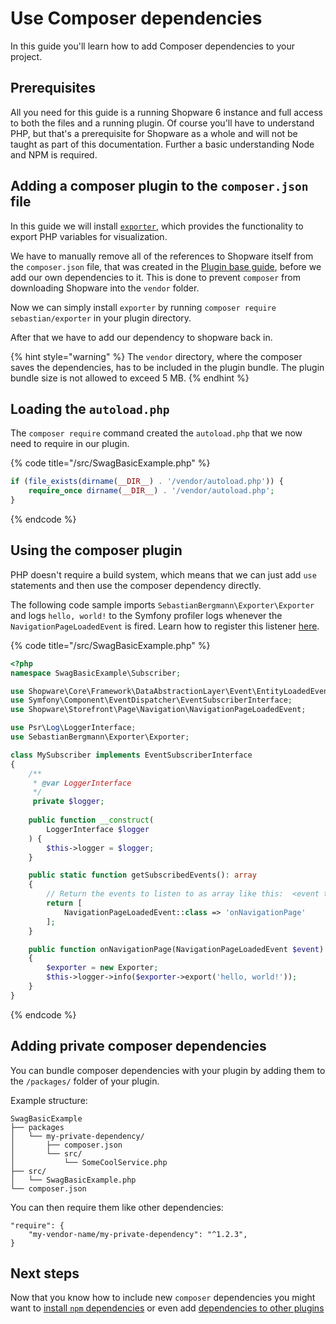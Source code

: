 # Use Composer dependencies

In this guide you'll learn how to add Composer dependencies to your project.

## Prerequisites

All you need for this guide is a running Shopware 6 instance and full access to both the files and a running plugin. Of course you'll have to understand PHP, but that's a prerequisite for Shopware as a whole and will not be taught as part of this documentation. Further a basic understanding Node and NPM is required.

## Adding a composer plugin to the `composer.json` file

In this guide we will install [`exporter`](https://github.com/sebastianbergmann/exporter), which provides the functionality to export PHP variables for visualization.

We have to manually remove all of the references to Shopware itself from the `composer.json` file, that was created in the [Plugin base guide](../plugin-base-guide.md),
before we add our own dependencies to it. This is done to prevent `composer` from downloading Shopware into the `vendor` folder.

Now we can simply install `exporter` by running `composer require sebastian/exporter` in your plugin directory.

After that we have to add our dependency to shopware back in.

{% hint style="warning" %}
The `vendor` directory, where the composer saves the dependencies, has to be included in the plugin bundle.
The plugin bundle size is not allowed to exceed 5 MB.
{% endhint %}

## Loading the `autoload.php`

The `composer require` command created the `autoload.php` that we now need to require in our plugin.

{% code title="<plugin root>/src/SwagBasicExample.php" %}
```php
if (file_exists(dirname(__DIR__) . '/vendor/autoload.php')) {
    require_once dirname(__DIR__) . '/vendor/autoload.php';
}
```
{% endcode %}

## Using the composer plugin

PHP doesn't require a build system, which means that we can just add `use` statements and then use the composer dependency directly.

The following code sample imports `SebastianBergmann\Exporter\Exporter` and logs `hello, world!` to the Symfony profiler logs whenever the `NavigationPageLoadedEvent` is fired.
Learn how to register this listener [here](./listening-to-events.md).

{% code title="<plugin root>/src/SwagBasicExample.php" %}
```php
<?php
namespace SwagBasicExample\Subscriber;

use Shopware\Core\Framework\DataAbstractionLayer\Event\EntityLoadedEvent;
use Symfony\Component\EventDispatcher\EventSubscriberInterface;
use Shopware\Storefront\Page\Navigation\NavigationPageLoadedEvent;

use Psr\Log\LoggerInterface;
use SebastianBergmann\Exporter\Exporter;

class MySubscriber implements EventSubscriberInterface
{
    /**
     * @var LoggerInterface
     */
     private $logger;
    
    public function __construct(
        LoggerInterface $logger
    ) {
        $this->logger = $logger;
    }

    public static function getSubscribedEvents(): array
    {
        // Return the events to listen to as array like this:  <event to listen to> => <method to execute>
        return [
            NavigationPageLoadedEvent::class => 'onNavigationPage'
        ];
    }

    public function onNavigationPage(NavigationPageLoadedEvent $event)
    {
        $exporter = new Exporter;
        $this->logger->info($exporter->export('hello, world!'));
    }
}
```
{% endcode %}

## Adding private composer dependencies

You can bundle composer dependencies with your plugin by adding them to the `/packages/` folder of your plugin.

Example structure:
````text
SwagBasicExample
├── packages
│   └── my-private-dependency/
│       ├── composer.json
│       └── src/
│           └── SomeCoolService.php
├── src/
│   └── SwagBasicExample.php
└── composer.json
````
You can then require them like other dependencies:
```text
"require": {
    "my-vendor-name/my-private-dependency": "^1.2.3",
}
```

## Next steps

Now that you know how to include new `composer` dependencies you might want to [install `npm` dependencies](./using-npm-dependencies.md) or even add [dependencies to other plugins](./add-plugin-dependencies.md)

